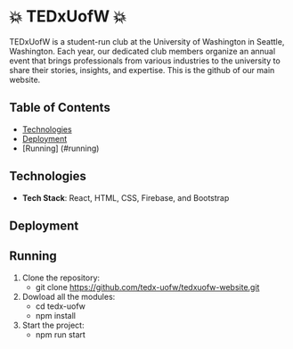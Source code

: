 # 💥 TEDxUofW 💥
TEDxUofW is a student-run club at the University of Washington in Seattle, Washington. Each year, our dedicated club members organize an annual event that brings professionals from various industries to the university to share their stories, insights, and expertise. This is the github of our main website.

## Table of Contents
- [Technologies](#technologies)
- [Deployment](#deployment)
- [Running] (#running)

## Technologies
- **Tech Stack**: React, HTML, CSS, Firebase, and Bootstrap

## Deployment

## Running
1. Clone the repository:
   - git clone https://github.com/tedx-uofw/tedxuofw-website.git
2. Dowload all the modules:
   - cd tedx-uofw
   - npm install
3. Start the project:
   - npm run start 






